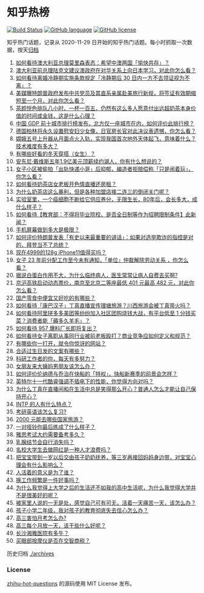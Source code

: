 # 知乎热榜
[![Build Status](https://github.com/ToWeLong/zhihu-hot-questions/workflows/CI/badge.svg)](https://github.com/ToWeLong/zhihu-hot-questions/actions)
[![GitHub language](https://img.shields.io/badge/language-golang-orange.svg)](https://golang.org/)
[![GitHub license](https://img.shields.io/github/license/ToWeLong/zhihu-hot-questions)](https://github.com/ToWeLong/zhihu-hot-questions/blob/main/LICENSE)

知乎热门话题，记录从 2020-11-29 日开始的知乎热门话题。每小时抓取一次数据，按天[归档](./archives)

<!-- BEGIN -->

1. [如何看待澳大利亚总理莫里森表态：希望中澳两国「愉快共存」？](https://www.zhihu.com/question/433177100)
1. [澳大利亚前总理陆克文建议澳政府在对华关系上向日本学习，对此你怎么看？](https://www.zhihu.com/question/433140811)
1. [如何看待离婚冷静期实施条款规定「冷静期后 30 日内一方不去领证视为不离」？](https://www.zhihu.com/question/433131078)
1. [美媒曝特朗普政府发布中共党员及其直系亲属赴美旅行新规，将签证有效期缩短至一个月，对此你怎么看？](https://www.zhihu.com/question/433179089)
1. [茶颜悦色排队八小时、一杯一百五，仍然有这么多人愿意付出远超奶茶本身价值的时间或金钱，这是什么心理？](https://www.zhihu.com/question/432808267)
1. [中国 GDP 前十城市排行榜发布，北方仅一座城市在内，如何评价此排行榜？](https://www.zhihu.com/question/432834546)
1. [德国柏林将永久设置慰安妇少女像，日官房长官对此决议表遗憾，你怎么看？](https://www.zhihu.com/question/433088088)
1. [嫦娥五号上升器从月面点火入轨，实现我国首次地外天体起飞，意味着什么？技术难度有多大？](https://www.zhihu.com/question/433227075)
1. [有哪些好看的冬天穿搭（女生）？](https://www.zhihu.com/question/351887044)
1. [安东尼·戴维斯五年1.9亿美元顶薪续约湖人，你有什么想说的？](https://www.zhihu.com/question/433196735)
1. [女子小区被偷拍「出轨快递小哥」后抑郁，编造者拒赔偿称「只是闹着玩」，你怎么看？](https://www.zhihu.com/question/433135903)
1. [如何看待奶茶店女老板开色情直播还房租？](https://www.zhihu.com/question/432986590)
1. [为什么奶茶店这么暴利，但是各种加盟店接二连三的倒闭关门呢？](https://www.zhihu.com/question/406951584)
1. [实验室里，一个癌细胞不断给它供应养分，无限生长，80年后，会长多大，成什么样子？](https://www.zhihu.com/question/429751120)
1. [如何看待【教育部：不得将毕业院校、是否全日制等作为招聘限制条件】此新闻？](https://www.zhihu.com/question/432912880)
1. [手机屏幕做到多大是极限？](https://www.zhihu.com/question/433119824)
1. [如何评价特朗普发表「有史以来最重要的讲话」：如果对选举欺诈的指控是对的，拜登当不了总统？](https://www.zhihu.com/question/433102893)
1. [现在4999的128g iPhone11值得买吗？](https://www.zhihu.com/question/422543012)
1. [女子 23 年前分配工作至今未有通知，「单位」仲裁解除劳动关系 ，你怎么看？](https://www.zhihu.com/question/432968556)
1. [据说白蛋白作用不大，为什么临终病人，医生常常让病人自费去买啊?](https://www.zhihu.com/question/428134186)
1. [京沪高铁启动动态票价，南京至北京二等座最低 401 元最高 482 元，对此你怎么看？](https://www.zhihu.com/question/432218091)
1. [国产零食中便宜又好吃的有哪些？](https://www.zhihu.com/question/54935877)
1. [如何看待「康巴汉子」丁真直播宣传理塘旅游？川西旅游会被丁真带火吗？](https://www.zhihu.com/question/433198215)
1. [如何看待阿里拼多多美团等纷纷加入社区团购烧钱大战，有平台低至 1 分钱买菜？消费者能「薅多久羊毛」？](https://www.zhihu.com/question/432996909)
1. [如何看待 957 爆料厂长即将复出？](https://www.zhihu.com/question/433131341)
1. [如何看待女子离职从事同行业被前老板殴打？商业竞争应如何定义和规范？](https://www.zhihu.com/question/433157157)
1. [有哪些你一打开，就令你惊讶的网站？](https://www.zhihu.com/question/393259130)
1. [合适过生日发的文案有哪些？](https://www.zhihu.com/question/367305800)
1. [科研工作者的你，每天有多努力？](https://www.zhihu.com/question/432181844)
1. [女朋友来大姨妈男朋友该怎么办？](https://www.zhihu.com/question/266168336)
1. [如何评价伦纳德与乔治在快船的「特权」，快船新赛季的前景会怎样？](https://www.zhihu.com/question/433123696)
1. [英特尔十一代酷睿强调不插电下的性能，你觉得方向对吗？](https://www.zhihu.com/question/433001422)
1. [为什么丁真在直播间和在生活中总是笑得那么开心？普通人怎么才能让自己保持开心？](https://www.zhihu.com/question/433217120)
1. [INTP 的人有什么特点？](https://www.zhihu.com/question/273926326)
1. [考研英语该怎么复习?](https://www.zhihu.com/question/21322184)
1. [2000 元能去哪些国家旅游？](https://www.zhihu.com/question/314156798)
1. [一对哑铃你最后练成了什么样子？](https://www.zhihu.com/question/378688672)
1. [雅思考试大约需要备考多久？](https://www.zhihu.com/question/352787239)
1. [乳腺结节会自行消失吗？](https://www.zhihu.com/question/413037779)
1. [名校大学生去做网红是一种人才浪费吗？](https://www.zhihu.com/question/432953578)
1. [把宝宝带到一岁以后交由孩子奶奶抚养，等三岁再接回妈妈身边带，对宝宝心理会有什么影响么？](https://www.zhihu.com/question/430229880)
1. [人活着的意义是为了谁？](https://www.zhihu.com/question/424617691)
1. [换工作频繁是一件好事吗？](https://www.zhihu.com/question/427420299)
1. [为什么我觉得上大学之后的生活还不如我的高中生活呢，为什么我觉得大学并不是很美好的呢？](https://www.zhihu.com/question/305347994)
1. [被家里人说的一无是处，感觉自己可有可无，活着一天痛苦一天，该怎么办？](https://www.zhihu.com/question/432642108)
1. [孩子小学二年级，我对孩子的教育彻底失去信心怎么办？](https://www.zhihu.com/question/431447269)
1. [高三害怕月考怎么办?](https://www.zhihu.com/question/432457067)
1. [高三每个月放一天，该干些什么好呢？](https://www.zhihu.com/question/432495219)
1. [长沙湘雅医院有多牛？](https://www.zhihu.com/question/277783550)
1. [买眼部按摩仪是否在交智商税？](https://www.zhihu.com/question/301054423)

<!-- END -->

历史归档 [./archives](./archives)


### License
[zhihu-hot-questions](https://github.com/towelong/zhihu-hot-questions) 的源码使用 MIT License 发布。